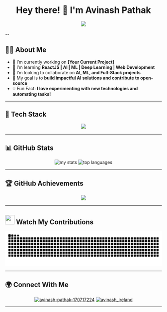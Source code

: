 <h1 align="center">Hey there! 👋 I'm Avinash Pathak</h1>

<p align="center">
  <img src="https://media.giphy.com/media/qgQUggAC3Pfv687qPC/giphy.gif" width="500px">
</p>

--

## 👨‍💻 **About Me**  

- 🔭 I’m currently working on **[Your Current Project]**  
- 🌱 I’m learning **ReactJS | AI | ML | Deep Learning | Web Development**  
- 👯 I’m looking to collaborate on **AI, ML, and Full-Stack projects**  
- 🎯 My goal is to **build impactful AI solutions and contribute to open-source**  
- 💡 Fun Fact: **I love experimenting with new technologies and automating tasks!**  

---

## 🚀 **Tech Stack**  

<p align="center">
  <img src="https://skillicons.dev/icons?i=python,cpp,js,react,django,pytorch,git,docker,linux,vscode,tensorflow,html,css,bootstrap,mysql,postgres" />
</p>

---

## 📊 **GitHub Stats**  

<div align="center">
  <img alt="my stats" src="https://github-readme-stats.vercel.app/api?username=Avinashrkrk&show_icons=true&theme=tokyonight" height="180px">
  <img alt="top languages" src="https://github-readme-stats.vercel.app/api/top-langs/?username=Avinashrkrk&layout=compact&theme=tokyonight" height="180px">
</div>

---

## 🏆 **GitHub Achievements**  

<p align="center">
  <img src="https://github-profile-trophy.vercel.app/?username=Avinashrkrk&theme=tokyonight&column=6">
</p>

---

## <img src= "https://c.tenor.com/BczFoyx41WoAAAAj/swallowed-the-mighty-ones.gif" width= "30" height= "30"> **Watch My Contributions**  

<p align="center">
  <img src="https://github.com/Avinashrkrk/Avinashrkrk/blob/output/snake.svg">
</p>

---

## 🌍 **Connect With Me**  

<p  align="center">
<a href="https://www.linkedin.com/in/avinash-pathak-170717224/" target="blank"><img align="center" src="https://raw.githubusercontent.com/rahuldkjain/github-profile-readme-generator/master/src/images/icons/Social/linked-in-alt.svg" alt="avinash-pathak-170717224" height="40" width="50" /></a>
<a href="https://www.instagram.com/avinash_ireland/" target="blank"><img align="center" src="https://raw.githubusercontent.com/rahuldkjain/github-profile-readme-generator/master/src/images/icons/Social/instagram.svg" alt="avinash_ireland" height="40" width="50" /></a>
</p>

---
